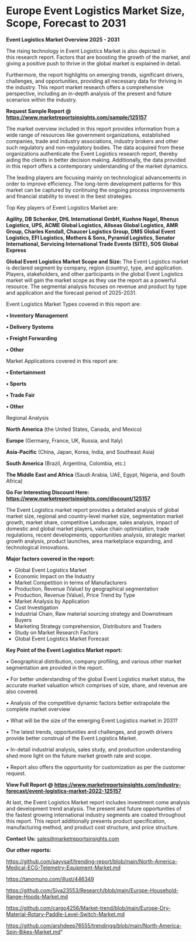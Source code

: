 # Europe Event Logistics Market Size, Scope, Forecast to 2031

<Strong> Event Logistics Market Overview 2025 - 2031</strong>

The rising technology in Event Logistics Market is also depicted in this research report. Factors that are boosting the growth of the market, and giving a positive push to thrive in the global market is explained in detail.

Furthermore, the report highlights on emerging trends, significant drivers, challenges, and opportunities, providing all necessary data for thriving in the industry. This report market research offers a comprehensive perspective, including an in-depth analysis of the present and future scenarios within the industry.

<strong>Request Sample Report @ <a href=https://www.marketreportsinsights.com/sample/125157>https://www.marketreportsinsights.com/sample/125157</a></strong>

The market overview included in this report provides information from a wide range of resources like government organizations, established companies, trade and industry associations, industry brokers and other such regulatory and non-regulatory bodies. The data acquired from these organizations authenticate the Event Logistics research report, thereby aiding the clients in better decision making. Additionally, the data provided in this report offers a contemporary understanding of the market dynamics.

The leading players are focusing mainly on technological advancements in order to improve efficiency. The long-term development patterns for this market can be captured by continuing the ongoing process improvements and financial stability to invest in the best strategies.

Top Key players of Event Logistics Market are:

<strong>Agility, DB Schenker, DHL International GmbH, Kuehne  Nagel, Rhenus Logistics, UPS, ACME Global Logistics, Allseas Global Logistics, AMR Group, Charles Kendall, Chaucer Logistics Group, DMS Global Event Logistics, EFI Logistics, Mothers & Sons, Pyramid Logistics, Senator International, Servicing International Trade Events (SITE), SOS Global Express</strong>

<strong><b>Global Event Logistics Market Scope and Size:</b></strong>
The Event Logistics market is declared segment by company, region (country), type, and application. Players, stakeholders, and other participants in the global Event Logistics market will gain the market scope as they use the report as a powerful resource. The segmental analysis focuses on revenue and product by type and application and the forecast period of 2025-2031.

Event Logistics Market Types covered in this report are:

<strong>• Inventory Management

• Delivery Systems

• Freight Forwarding

• Other</strong>

Market Applications covered in this report are:

<strong>• Entertainment

• Sports

• Trade Fair

• Other</strong> 

Regional Analysis

<strong>North America</strong> (the United States, Canada, and Mexico)

<strong>Europe</strong> (Germany, France, UK, Russia, and Italy)

<strong>Asia-Pacific</strong> (China, Japan, Korea, India, and Southeast Asia)

<strong>South America</strong> (Brazil, Argentina, Colombia, etc.)

<strong>The Middle East and Africa</strong> (Saudi Arabia, UAE, Egypt, Nigeria, and South Africa)

<strong>Go For Interesting Discount Here: <a href=https://www.marketreportsinsights.com/discount/125157>https://www.marketreportsinsights.com/discount/125157</a></strong>

The Event Logistics market report provides a detailed analysis of global market size, regional and country-level market size, segmentation market growth, market share, competitive Landscape, sales analysis, impact of domestic and global market players, value chain optimization, trade regulations, recent developments, opportunities analysis, strategic market growth analysis, product launches, area marketplace expanding, and technological innovations.

<strong><b>Major factors covered in the report:</b></strong>
<ul>
  <li>Global Event Logistics Market </li>
  <li>Economic Impact on the Industry</li>
  <li>Market Competition in terms of Manufacturers</li>
  <li>Production, Revenue (Value) by geographical segmentation</li>
  <li>Production, Revenue (Value), Price Trend by Type</li>
  <li>Market Analysis by Application</li>
  <li>Cost Investigation</li>
  <li>Industrial Chain, Raw material sourcing strategy and Downstream Buyers</li>
  <li>Marketing Strategy comprehension, Distributors and Traders</li>
  <li>Study on Market Research Factors</li>
  <li>Global Event Logistics Market Forecast</li>
</ul>

<strong><b>Key Point of the Event Logistics Market report:</b></strong>

• Geographical distribution, company profiling, and various other market segmentation are provided in the report.

• For better understanding of the global Event Logistics market status, the accurate market valuation which comprises of size, share, and revenue are also covered.

• Analysis of the competitive dynamic factors better extrapolate the complete market overview

• What will be the size of the emerging Event Logistics market in 2031?

• The latest trends, opportunities and challenges, and growth drivers provide better construal of the Event Logistics Market.

• In-detail industrial analysis, sales study, and production understanding shed more light on the future market growth rate and scope.

• Report also offers the opportunity for customization as per the customer request.

<strong><b>View Full Report @ <a href=https://www.marketreportsinsights.com/industry-forecast/event-logistics-market-2022-125157>https://www.marketreportsinsights.com/industry-forecast/event-logistics-market-2022-125157</a></b></strong>


At last, the Event Logistics Market report includes investment come analysis and development trend analysis. The present and future opportunities of the fastest growing international industry segments are coated throughout this report. This report additionally presents product specification, manufacturing method, and product cost structure, and price structure.

<strong>Contact Us:</strong>
sales@marketreportsinsights.com

<strong>Our other reports:</strong>

<a href=https://github.com/sayysaif/trending-report/blob/main/North-America-Medical-ECG-Telemetry-Equipment-Market.md>https://github.com/sayysaif/trending-report/blob/main/North-America-Medical-ECG-Telemetry-Equipment-Market.md</a>

<a href=https://tanomuno.com/illust/446349>https://tanomuno.com/illust/446349</a>

<a href=https://github.com/Siya23553/Research/blob/main/Europe-Household-Range-Hoods-Market.md>https://github.com/Siya23553/Research/blob/main/Europe-Household-Range-Hoods-Market.md</a>

<a href=https://github.com/cargo4256/Market-trend/blob/main/Europe-Dry-Material-Rotary-Paddle-Level-Switch-Market.md>https://github.com/cargo4256/Market-trend/blob/main/Europe-Dry-Material-Rotary-Paddle-Level-Switch-Market.md</a>

<a href=https://github.com/arshdeep76555/trendingg/blob/main/North-America-Spin-Bikes-Market.md>https://github.com/arshdeep76555/trendingg/blob/main/North-America-Spin-Bikes-Market.md</a>"
